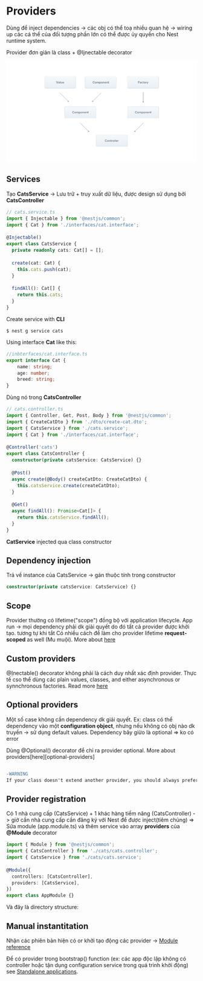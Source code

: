 # Providers

Dùng để inject dependencies -> các obj có thể toạ nhiều quan hệ -> wiring up các cá thể của đối tượng phần lớn có thể được ủy quyền cho Nest runtime system.

Provider đơn giản là class + @Ijnectable decorator

<p align="center">
  <a href="https://github.com/LDK-VN/NestJS/blob/master/Resource/image/Components_1.png" target="blank"><img src="https://github.com/LDK-VN/NestJS/blob/master/Resource/image/Components_1.png" width="860" alt="Nest Logo" /></a>
</p>

## Services

Tạo **CatsService** -> Lưu trữ + truy xuất dữ liệu, được design sử dụng bởi **CatsController**

```ts
// cats.service.ts
import { Injectable } from '@nestjs/common';
import { Cat } from './interfaces/cat.interface';

@Injectable()
export class CatsService {
  private readonly cats: Cat[] = [];

  create(cat: Cat) {
    this.cats.push(cat);
  }

  findAll(): Cat[] {
    return this.cats;
  }
}
```

Create service with **CLI**
```
$ nest g service cats
```


Using interface **Cat** like this:

```ts
//inbterfaces/cat.interface.ts
export interface Cat {
    name: string;
    age: number;
    breed: string;
}
```

Dùng nó trong **CatsController**

```ts
// cats.controller.ts
import { Controller, Get, Post, Body } from '@nestjs/common';
import { CreateCatDto } from './dto/create-cat.dto';
import { CatsService } from './cats.service';
import { Cat } from './interfaces/cat.interface';

@Controller('cats')
export class CatsController {
  constructor(private catsService: CatsService) {}

  @Post()
  async create(@Body() createCatDto: CreateCatDto) {
    this.catsService.create(createCatDto);
  }

  @Get()
  async findAll(): Promise<Cat[]> {
    return this.catsService.findAll();
  }
}
```

**CatService** injected qua class constructor

## Dependency injection

Trả về instance của CatsService -> gán thuộc tính trong constructor

```ts
constructor(private catsService: CatsService) {}
```

## Scope

Provider thường có lifetime("scope") đồng bộ với application lifecycle. App run -> mọi dependency phải dk giải quyết do đó tất cả provider được khởi tạo. tương tự khi tắt
Có nhiều cách để làm cho provider lifetime **request-scoped** as well (Mu muội). More about [here][scope]


## Custom providers

@Ịnectable() decorator không phải là cách duy nhất xác định provider. Thực tế cso thể dùng các plain values, classes, and either asynchronous or synnchronous factories. Read more [here][custom-providers]

## Optional providers

Một số case không cần dependency dk giải quyết. Ex: class có thể dependency vào một **configuration ọbject**, nhưng nếu không có ọbj nào dk truyền -> sử dụng default values. Dependency bây giừo là optional => ko có error

Dùng @Optional() decorator để chỉ ra provider optional. More about providers[here][optional-providers]

```ts

```

```diff
-WARNING
If your class doesn't extend another provider, you should always prefer using constructor-based injection. (Nếu class không mở rộng another provider khác thì nên dùng method ịnection trên thằng constructor)
```

## Provider registration

Có 1 nhà cung cấp (CatsService) + 1 khác hàng tiềm năng (CatsController) -> giờ cần nhà cung cấp cần đăng ký với Nest để được inject(tiêm chủng) => Sửa module (app.module.ts) và thêm service vào array **providers** của **@Module** decorator

```ts
import { Module } from '@nestjs/common';
import { CatsController } from './cats/cats.controller';
import { CatsService } from './cats/cats.service';

@Module({
  controllers: [CatsController],
  providers: [CatsService],
})
export class AppModule {}
```

Và đây là directory structure:


## Manual instantitation

Nhận các phiên bản hiện có or khởi tạo động các provider -> [Module reference][module-reference]

Để có provider trong bootstrap() function (ex: các app độc lập không có controller hoặc tận dụng configuration service trong quá trình khởi động) see [Standalone applications][standalone-application].

[scope]: https://docs.nestjs.com/fundamentals/injection-scopes
[custom-providers]: https://docs.nestjs.com/fundamentals/custom-providers
[optinal-providers]: https://docs.nestjs.com/fundamentals/custom-providers
[module-reference]: https://docs.nestjs.com/fundamentals/module-ref
[standalone-application]: https://docs.nestjs.com/standalone-applications

